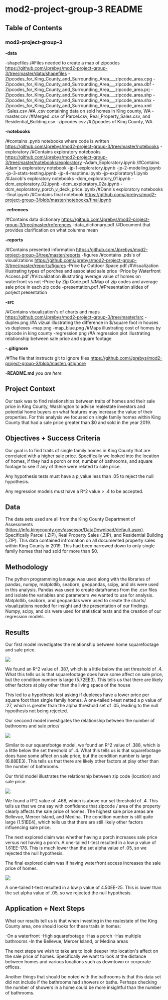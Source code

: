 # mod2-project-group-3 README

## Table of Contents

### __mod2-project-group-3__
__-data__

-shapefiles
    /#Files needed to create a map of zipcodes
    https://github.com/Jprebys/mod2-project-group-3/tree/master/data/shapefiles
        -Zipcodes_for_King_County_and_Surrounding_Area___zipcode_area.cpg
        - Zipcodes_for_King_County_and_Surrounding_Area___zipcode_area.dbf
        -Zipcodes_for_King_County_and_Surrounding_Area___zipcode_area.prj
        -Zipcodes_for_King_County_and_Surrounding_Area___zipcode_area.shp
        -Zipcodes_for_King_County_and_Surrounding_Area___zipcode_area.shx
        -Zipcodes_for_King_County_and_Surrounding_Area___zipcode_area.xml   
    -Sales.csv
    /#A .csv containing data on sold homes in King county, WA
    -master.csv
    /#Merged .csv of Parcel.csv, Real_Property_Sales.csv, and Residential_Building.csv
    -zipcodes.csv
    /#Zipcodes of King County, WA
    
__-notebooks__

/#contains .pynb notebooks where code is written
https://github.com/Jprebys/mod2-project-group-3/tree/master/notebooks
    -exploratory
    /#Contains exploratory notebooks 
    https://github.com/Jprebys/mod2-project-group-3/tree/master/notebooks/exploratory
        -Adam_Exploratory.ipynb
        /#Contains Adam's exploratory notebook
        -jp-1-exploratory.ipynb
        -jp-2-modeling.ipynb
        -jp-3-stats-testing.ipynb
        -jp-4-maptime.ipynb
        -jp-exploratory1.ipynb
        /#Jacob's exploratory notebooks
        -dcm_exploratory_01.ipynb
        -dcm_exploratory_02.ipynb
        -dcm_exploratory_02a.ipynb
        -dcm_exploratory_porch_v_deck_price.ipynb
        /#Dann's exploratory notebooks
    -final.ipynb
    /#Contains final notebook
    https://github.com/Jprebys/mod2-project-group-3/blob/master/notebooks/final.ipynb

__-refrences__

/#Contains data dictionary
https://github.com/Jprebys/mod2-project-group-3/tree/master/references
    -data_dictionary.pdf
    /#Document that provides clarification on what columns mean

__-reports__

/#Contains presented information
https://github.com/Jprebys/mod2-project-group-3/tree/master/reports
    -figures
    /#contains .pds's of visualizations
    https://github.com/Jprebys/mod2-project-group-3/tree/master/reports/figures
        -Price by Outdoor Space.pdf
        /#Visualization illustrating types of porches and associated sale price
        -Price by Waterfront Access.pdf
        /#Vizualization illustrating average value of homes on waterfront vs not
        -Price by Zip Code.pdf
        /#Map of zip codes and average sale price in each zip code
    -presentation.pdf
    /#Presentation slides of porject presentation
    
__-src__

/#Contains visualization's of charts and maps
https://github.com/Jprebys/mod2-project-group-3/tree/master/src
    -duplex.png
    /#A vizual illustrating the difference in $/square foot in houses vs duplexes
    -map.png
    -map_blue.png
    /#Maps illustrating cost of homes by zipcode in king county
    -regression.png
    /#A regression plot illustrating relationship between sale price and square footage
    
__-.gitignore__

/#The file that instructs git to ignore files
https://github.com/Jprebys/mod2-project-group-3/blob/master/.gitignore

__-README.md__ *you are here*



## Project Context

Our task was to find relationships between traits of homes and their sale price in King County, Washington to advise realestate investors and potential home buyers on what features may increase the value of their properties. For this analysis we focused on single family homes within King County that had a sale price greater than $0 and sold in the year 2019. 

## Objectives + Success Criteria

Our goal is to find traits of single family homes in King County that are correlated with a higher sale price. Specifically we looked into the location of homes, if they had a porch or not, number of bathrooms, and square footage to see if any of these were related to sale price. 

Any hypothesis tests must have a p_value less than .05 to reject the null hypothesis.

Any regression models must have a R^2 value > .4 to be accepted. 

## Data

The data sets used are all from the King County Department of Assessments (https://info.kingcounty.gov/assessor/DataDownload/default.aspx). Specifically Parcel (.ZIP), Real Property Sales (.ZIP), and Residential Building (.ZIP). This data contained infromation on all documented property sales within King County in 2019. This had been narrowed down to only single family homes that had sold for more than $0. 

## Methodology

The python programming lanuage was used along with the libraries of pandas, numpy, matplotlib, seaborn, geopandas, scipy, and ols were used in this analysis. Pandas was used to create dataframes from the .csv files and isolate the variables and parameters we wanted to use for analysis. Matplotlib, seaborn, and geopandas were used to create the charts/ visualizations needed for insight and the presentation of our findings. Numpy, scipy, and ols were used for statistical tests and the creation of our regression models. 


## Results

Our first model investigates the relationship between home squarefootage and sale price. 

![](src/regression.png)

We found an R^2 value of .387, which is a little below the set threshold of .4. What this tells us is that squarefootage does have some affect on sale price, but the condition number is large (5.72EE3). This tells us that there are likely other factors at play other than the living space of the house

This led to a hypothesis test asking if duplexes have a lower price per square foot than single family homes. A one-tailed t-test netted a p value of .27, which is greater than the alpha threshold set of .05, leading to the null hypothesis not being rejected. 

Our seccond model investigates the relationship between the number of bathrooms and sale price/

![](src/duplex.png)

Similar to our squarefootge model, we found an R^2 value of .388, which is a little below the set threshold of .4. What this tells us is that squarefootage does have some affect on sale price, but the condition number is large (6.88EE3). This tells us that there are likely other factors at play other than the number of bathrooms. 

Our thrid model illustrates the relationship between zip code (location) and sale price.

![](src/map.png)

We found a R^2 value of .468, which is above our set threshold of .4. This tells us that we cna say with confidence that zipcode / area of the property clearly affects the sale price of homes. The highest sale price areas are Bellevue, Mercer Island, and Medina. The condition number is still quite large (1.51EE4), which tells us that there are still likely other factors influencing sale price. 

The next explored claim was whether having a porch increases sale price versus not having a porch. A one-tailed t-test resulted in a low p value of 1.61EE-178. This is much lower than the set alpha value of .05, so we rejected the null hypothesis. 

The final explored claim was if having waterfront access increases the sale price of homes. 

![](src/waterfront.png)

A one-tailed t-test resulted in a low p value of 4.50EE-25. This is lower than the set alpha value of .05, so we rejected the null hypothesis. 



## Application + Next Steps


What our results tell us is that when investing in the realestate of the King County area, one should looks for these traits in homes:

-On a waterfront
-High squarefootage
-Has a porch
-Has multiple bathrooms
-In the Bellevue, Mercer Island, or Medina areas


The next steps we wish to take are to look deeper into location's affect on the sale price of homes. Specifically we want to look at the distance between homes and various locations such as downtown or corporate offices. 

Another things that should be noted with the bathrooms is that this data set did not include if the bathrooms had showers or baths. Perhaps checking the number of showers in a home could be more insightful than the number of bathrooms. 











